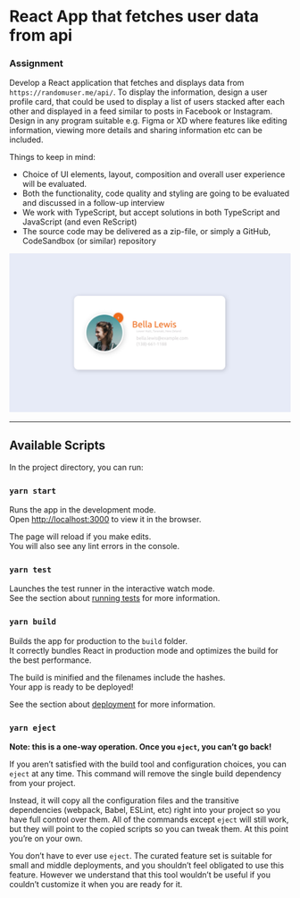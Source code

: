 # React App that fetches user data from api

### Assignment

 Develop a React application that fetches and displays data from `https://randomuser.me/api/`. To display the information, design a user profile card, that could be used to display a list of users stacked after each other and displayed in a feed similar to posts in Facebook or Instagram. Design in any program suitable e.g. Figma or XD where features like editing information, viewing more details and sharing information etc can be included.

Things to keep in mind:

- Choice of UI elements, layout, composition and overall user experience will be evaluated.
- Both the functionality, code quality and styling are going to be evaluated and discussed in a follow-up interview
- We work with TypeScript, but accept solutions in both TypeScript and JavaScript (and even ReScript)
- The source code may be delivered as a zip-file, or simply a GitHub, CodeSandbox (or similar) repository

![Design](design.jpg)

--------------

## Available Scripts

In the project directory, you can run:

### `yarn start`

Runs the app in the development mode.\
Open [http://localhost:3000](http://localhost:3000) to view it in the browser.

The page will reload if you make edits.\
You will also see any lint errors in the console.

### `yarn test`

Launches the test runner in the interactive watch mode.\
See the section about [running tests](https://facebook.github.io/create-react-app/docs/running-tests) for more information.

### `yarn build`

Builds the app for production to the `build` folder.\
It correctly bundles React in production mode and optimizes the build for the best performance.

The build is minified and the filenames include the hashes.\
Your app is ready to be deployed!

See the section about [deployment](https://facebook.github.io/create-react-app/docs/deployment) for more information.

### `yarn eject`

**Note: this is a one-way operation. Once you `eject`, you can’t go back!**

If you aren’t satisfied with the build tool and configuration choices, you can `eject` at any time. This command will remove the single build dependency from your project.

Instead, it will copy all the configuration files and the transitive dependencies (webpack, Babel, ESLint, etc) right into your project so you have full control over them. All of the commands except `eject` will still work, but they will point to the copied scripts so you can tweak them. At this point you’re on your own.

You don’t have to ever use `eject`. The curated feature set is suitable for small and middle deployments, and you shouldn’t feel obligated to use this feature. However we understand that this tool wouldn’t be useful if you couldn’t customize it when you are ready for it.
